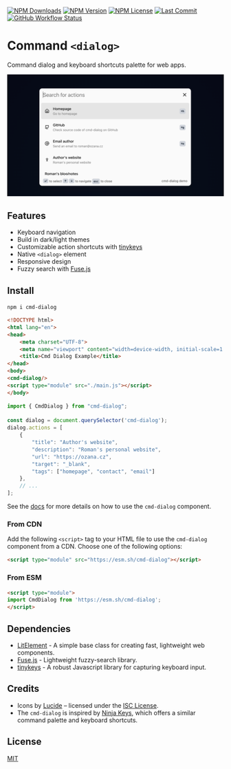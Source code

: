 [![NPM Downloads](https://img.shields.io/npm/dm/cmd-dialog?style=for-the-badge)](https://www.npmjs.com/package/cmd-dialog)
[![NPM Version](https://img.shields.io/npm/v/cmd-dialog?style=for-the-badge)](https://www.npmjs.com/package/cmd-dialog)
[![NPM License](https://img.shields.io/npm/l/cmd-dialog?style=for-the-badge)](https://github.com/OzzyCzech/cmd-dialog/blob/main/LICENSE)
[![Last Commit](https://img.shields.io/github/last-commit/OzzyCzech/cmd-dialog?style=for-the-badge)](https://github.com/OzzyCzech/cmd-dialog/commit/main)
[![GitHub Workflow Status](https://img.shields.io/github/actions/workflow/status/OzzyCzech/cmd-dialog/main.yml?style=for-the-badge)](https://github.com/OzzyCzech/cmd-dialog/actions)

# Command `<dialog>`

Command dialog and keyboard shortcuts palette for web apps.

![](./assets/cmd.dialog.light.png)

## Features

- Keyboard navigation
- Build in dark/light themes
- Customizable action shortcuts with [tinykeys](https://github.com/jamiebuilds/tinykeys)
- Native `<dialog>` element
- Responsive design
- Fuzzy search with [Fuse.js](https://fusejs.io/)

## Install

```shell
npm i cmd-dialog
```

```html
<!DOCTYPE html>
<html lang="en">
<head>
	<meta charset="UTF-8">
	<meta name="viewport" content="width=device-width, initial-scale=1.0">
	<title>Cmd Dialog Example</title>
</head>
<body>
<cmd-dialog/>
<script type="module" src="./main.js"></script>
</body>
```

```javascript
import { CmdDialog } from "cmd-dialog";

const dialog = document.querySelector('cmd-dialog');
dialog.actions = [
	{
		"title": "Author's website",
		"description": "Roman's personal website",
		"url": "https://ozana.cz",
		"target": "_blank",
		"tags": ["homepage", "contact", "email"]
	},
	// ...
];
```

See the [docs](docs/readme.md) for more details on how to use the `cmd-dialog` component.

### From CDN

Add the following `<script>` tag to your HTML file to use the `cmd-dialog` component from a CDN. Choose one of the
following options:

```html
<script type="module" src="https://esm.sh/cmd-dialog"></script>
```

### From ESM

```html
<script type="module">
import CmdDialog from 'https://esm.sh/cmd-dialog';
</script>
```

## Dependencies

- [LitElement](https://lit.dev/) - A simple base class for creating fast, lightweight web components.
- [Fuse.js](https://fusejs.io/) - Lightweight fuzzy-search library.
- [tinykeys](https://github.com/jamiebuilds/tinykeys) - A robust Javascript library for capturing keyboard input.

## Credits

- Icons by [Lucide](https://lucide.dev) – licensed under the [ISC License](https://lucide.dev/license).
- The `cmd-dialog` is inspired by [Ninja Keys](https://github.com/ssleptsov/ninja-keys), which offers a similar command
  palette and keyboard shortcuts.

## License

[MIT](./LICENSE)